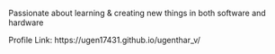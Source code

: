 
<p> Passionate about learning & creating new things in both software and hardware </p>
<p>Profile Link: https://ugen17431.github.io/ugenthar_v/</p>
